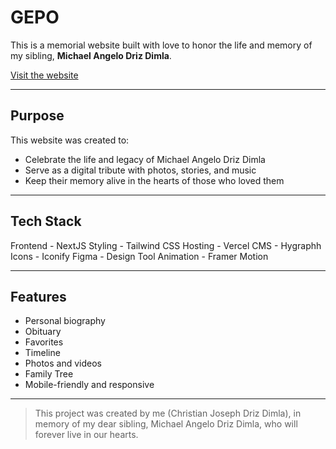 # GEPO

This is a memorial website built with love to honor the life and memory of my sibling, **Michael Angelo Driz Dimla**.

[Visit the website](https://michaelangelodrizdimla.vercel.app/)

---

## Purpose

This website was created to:

- Celebrate the life and legacy of Michael Angelo Driz Dimla
- Serve as a digital tribute with photos, stories, and music
- Keep their memory alive in the hearts of those who loved them

---

## Tech Stack

Frontend - NextJS
Styling - Tailwind CSS
Hosting - Vercel
CMS - Hygraphh 
Icons - Iconify
Figma - Design Tool
Animation - Framer Motion

---

## Features

- Personal biography
- Obituary
- Favorites 
- Timeline
- Photos and videos
- Family Tree
- Mobile-friendly and responsive

---

> This project was created by me (Christian Joseph Driz Dimla), in memory of my dear sibling, Michael Angelo Driz Dimla, who will forever live in our hearts.